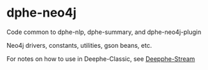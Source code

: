 # dphe-neo4j
Code common to dphe-nlp, dphe-summary, and dphe-neo4j-plugin

Neo4j drivers, constants, utilities, gson beans, etc.

For notes on how to use in Deephe-Classic, see [Deepphe-Stream](https://github.com/DeepPhe/dphe-stream)
